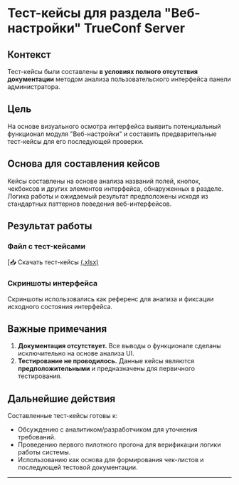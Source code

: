 # Тест-кейсы для раздела "Веб-настройки" TrueConf Server

##  Контекст
Тест-кейсы были составлены **в условиях полного отсутствия документации** методом анализа пользовательского интерфейса панели администратора.

##  Цель
На основе визуального осмотра интерфейса выявить потенциальный функционал модуля "Веб-настройки" и составить предварительные тест-кейсы для его последующей проверки.

##  Основа для составления кейсов
Кейсы составлены на основе анализа названий полей, кнопок, чекбоксов и других элементов интерфейса, обнаруженных в разделе. Логика работы и ожидаемый результат предположены исходя из стандартных паттернов поведения веб-интерфейсов.

##  Результат работы

###  Файл с тест-кейсами
[📥 Скачать тест-кейсы [(.xlsx)](https://your-link-to-file.xlsx](https://github.com/andreipyrlik05-lab/TC-ADMINKA-Trueconf/blob/main/%D0%A2%D0%B5%D1%81%D1%82-%D0%BA%D0%B5%D0%B9%D1%81%D1%8B%20%D0%90%D0%94%D0%9C%D0%98%D0%9D%D0%9A%D0%90.xlsx))


### Скриншоты интерфейса
Скриншоты использовались как референс для анализа и фиксации исходного состояния интерфейса.


##  Важные примечания
1.  **Документация отсутствует.** Все выводы о функционале сделаны исключительно на основе анализа UI.
2.  **Тестирование не проводилось.** Данные кейсы являются **предположительными** и предназначены для первичного тестирования.
   

##  Дальнейшие действия
Составленные тест-кейсы готовы к:
-   Обсуждению с аналитиком/разработчиком для уточнения требований.
-   Проведению первого пилотного прогона для верификации логики работы системы.
-   Использованию как основа для формирования чек-листов и последующей тестовой документации.

---
